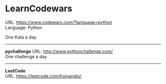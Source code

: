 # LearnCodewars
URL: https://www.codewars.com/?language=python  
Language: Python  

One Kata a day.

---
**pychallenge** 
URL: http://www.pythonchallenge.com/  
One challenge a day  

---
**LeetCode**  
URL: https://leetcode.com/huiyanglu/  
